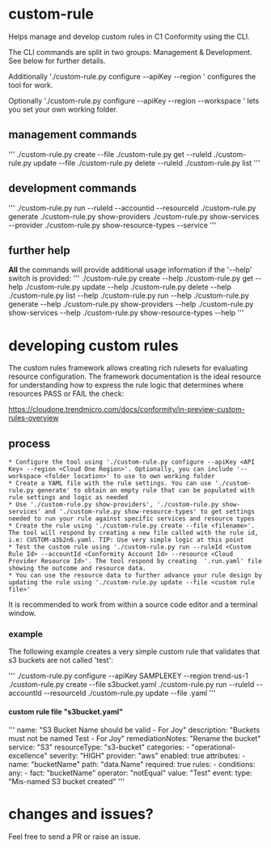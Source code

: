 # custom-rule

Helps manage and develop custom rules in C1 Conformity using the CLI.

The CLI commands are split in two groups: Management & Development. See below for further details.

Additionally './custom-rule.py configure --apiKey <Cloud One API Key> --region <Cloud One Region>' configures the tool for work.

Optionally './custom-rule.py configure --apiKey <Cloud One API Key> --region <Cloud One Region> --workspace <folder location>' lets you set your own working folder.

## management commands

'''
./custom-rule.py create --file <custom rule YAML file>
./custom-rule.py get --ruleId <custom rule id>
./custom-rule.py update --file <custom rule YAML file>
./custom-rule.py delete --ruleId
./custom-rule.py list
'''

## development commands

'''
./custom-rule.py run --ruleId <custom rule Id> --accountid <Conformity account id> --resourceId <Cloud Provider Resource Id>
./custom-rule.py generate
./custom-rule.py show-providers
./custom-rule.py show-services --provider <Conformity Cloud Provider>
./custom-rule.py show-resource-types --service <Conformity Service>
'''

## further help

**All** the commands will provide additional usage information if the '--help' switch is provided:
'''
./custom-rule.py create --help
./custom-rule.py get --help
./custom-rule.py update --help
./custom-rule.py delete --help
./custom-rule.py list --help
./custom-rule.py run --help
./custom-rule.py generate --help
./custom-rule.py show-providers --help
./custom-rule.py show-services --help
./custom-rule.py show-resource-types --help
'''

# developing custom rules

The custom rules framework allows creating rich rulesets for evaluating resource configuration. The framework documentation is the ideal resource for understanding how to express the rule logic that determines where resources PASS or FAIL the check:

https://cloudone.trendmicro.com/docs/conformity/in-preview-custom-rules-overview

## process

    * Configure the tool using './custom-rule.py configure --apiKey <API Key> --region <Cloud One Region>'. Optionally, you can include '--workspace <folder location>' to use to own working folder
    * Create a YAML file with the rule settings. You can use './custom-rule.py generate' to obtain an empty rule that can be populated with rule settings and logic as needed
    * Use './custom-rule.py show-providers', './custom-rule.py show-services' and './custom-rule.py show-resource-types' to get settings needed to run your rule against specific services and resource types
    * Create the rule using './custom-rule.py create --file <filename>'. The tool will respond by creating a new file called with the rule id, i.e: CUSTOM-a3b2n6.yaml. TIP: Use very simple logic at this point
    * Test the custom rule using './custom-rule.py run --ruleId <Custom Rule Id> --accountId <Conformity Account Id> --resource <Cloud Provider Resource Id>'. The tool respond by creating  '.run.yaml' file showing the outcome and resource data.
    * You can use the resource data to further advance your rule design by updating the rule using './custom-rule.py update --file <custom rule file>'

It is recommended to work from within a source code editor and a terminal window.

### example

The following example creates a very simple custom rule that validates that s3 buckets are not called 'test':

'''
./custom-rule.py configure --apiKey SAMPLEKEY --region trend-us-1
./custom-rule.py create --file s3bucket.yaml
./custom-rule.py run --ruleId <CUSTOM-RULE-ID> --accountId <Conformity ID of the AWS account> --resourceId <name of the s3 bucket in AWS>
./custom-rule.py update --file <CUSTOM-RULE-ID>.yaml
'''

#### custom rule file "s3bucket.yaml"

'''
name: "S3 Bucket Name should be valid - For Joy"
description: "Buckets must not be named Test - For Joy"
remediationNotes: "Rename the bucket"
service: "S3"
resourceType: "s3-bucket"
categories: - "operational-excellence"
severity: "HIGH"
provider: "aws"
enabled: true
attributes: - name: "bucketName"
path: "data.Name"
required: true
rules: - conditions:
any: - fact: "bucketName"
operator: "notEqual"
value: "Test"
event:
type: "Mis-named S3 bucket created"
'''

# changes and issues?

Feel free to send a PR or raise an issue.
